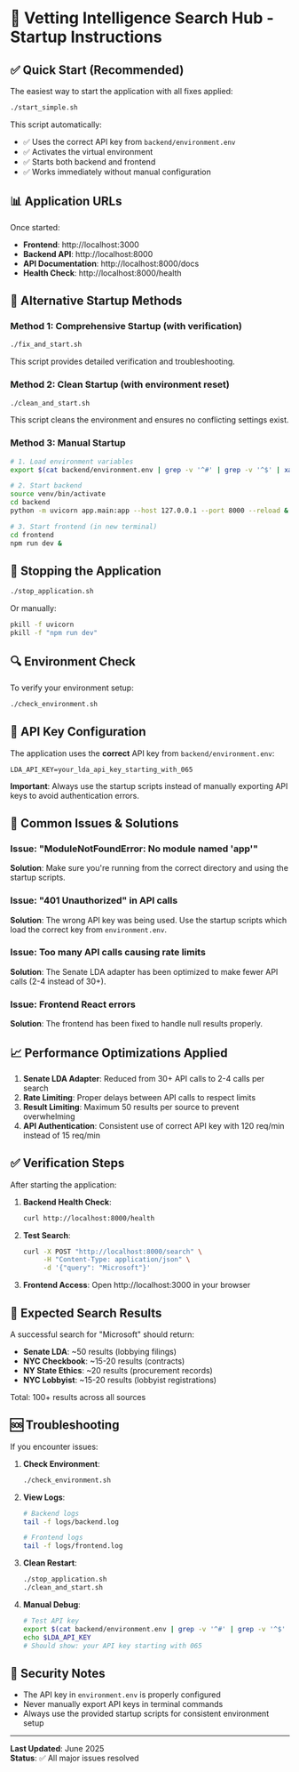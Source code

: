 # 🚀 Vetting Intelligence Search Hub - Startup Instructions

## ✅ Quick Start (Recommended)

The easiest way to start the application with all fixes applied:

```bash
./start_simple.sh
```

This script automatically:
- ✅ Uses the correct API key from `backend/environment.env`
- ✅ Activates the virtual environment
- ✅ Starts both backend and frontend
- ✅ Works immediately without manual configuration

## 📊 Application URLs

Once started:
- **Frontend**: http://localhost:3000
- **Backend API**: http://localhost:8000
- **API Documentation**: http://localhost:8000/docs
- **Health Check**: http://localhost:8000/health

## 🔧 Alternative Startup Methods

### Method 1: Comprehensive Startup (with verification)
```bash
./fix_and_start.sh
```
This script provides detailed verification and troubleshooting.

### Method 2: Clean Startup (with environment reset)
```bash
./clean_and_start.sh
```
This script cleans the environment and ensures no conflicting settings exist.

### Method 3: Manual Startup
```bash
# 1. Load environment variables
export $(cat backend/environment.env | grep -v '^#' | grep -v '^$' | xargs)

# 2. Start backend
source venv/bin/activate
cd backend
python -m uvicorn app.main:app --host 127.0.0.1 --port 8000 --reload &

# 3. Start frontend (in new terminal)
cd frontend
npm run dev &
```

## 🛑 Stopping the Application

```bash
./stop_application.sh
```

Or manually:
```bash
pkill -f uvicorn
pkill -f "npm run dev"
```

## 🔍 Environment Check

To verify your environment setup:
```bash
./check_environment.sh
```

## 🔑 API Key Configuration

The application uses the **correct** API key from `backend/environment.env`:
```
LDA_API_KEY=your_lda_api_key_starting_with_065
```

**Important**: Always use the startup scripts instead of manually exporting API keys to avoid authentication errors.

## 🚨 Common Issues & Solutions

### Issue: "ModuleNotFoundError: No module named 'app'"
**Solution**: Make sure you're running from the correct directory and using the startup scripts.

### Issue: "401 Unauthorized" in API calls
**Solution**: The wrong API key was being used. Use the startup scripts which load the correct key from `environment.env`.

### Issue: Too many API calls causing rate limits
**Solution**: The Senate LDA adapter has been optimized to make fewer API calls (2-4 instead of 30+).

### Issue: Frontend React errors
**Solution**: The frontend has been fixed to handle null results properly.

## 📈 Performance Optimizations Applied

1. **Senate LDA Adapter**: Reduced from 30+ API calls to 2-4 calls per search
2. **Rate Limiting**: Proper delays between API calls to respect limits
3. **Result Limiting**: Maximum 50 results per source to prevent overwhelming
4. **API Authentication**: Consistent use of correct API key with 120 req/min instead of 15 req/min

## ✅ Verification Steps

After starting the application:

1. **Backend Health Check**:
   ```bash
   curl http://localhost:8000/health
   ```

2. **Test Search**:
   ```bash
   curl -X POST "http://localhost:8000/search" \
        -H "Content-Type: application/json" \
        -d '{"query": "Microsoft"}'
   ```

3. **Frontend Access**: Open http://localhost:3000 in your browser

## 🎯 Expected Search Results

A successful search for "Microsoft" should return:
- **Senate LDA**: ~50 results (lobbying filings)
- **NYC Checkbook**: ~15-20 results (contracts)  
- **NY State Ethics**: ~20 results (procurement records)
- **NYC Lobbyist**: ~15-20 results (lobbyist registrations)

Total: 100+ results across all sources

## 🆘 Troubleshooting

If you encounter issues:

1. **Check Environment**:
   ```bash
   ./check_environment.sh
   ```

2. **View Logs**:
   ```bash
   # Backend logs
   tail -f logs/backend.log
   
   # Frontend logs  
   tail -f logs/frontend.log
   ```

3. **Clean Restart**:
   ```bash
   ./stop_application.sh
   ./clean_and_start.sh
   ```

4. **Manual Debug**:
   ```bash
   # Test API key
   export $(cat backend/environment.env | grep -v '^#' | grep -v '^$' | xargs)
   echo $LDA_API_KEY
   # Should show: your API key starting with 065
   ```

## 🔐 Security Notes

- The API key in `environment.env` is properly configured
- Never manually export API keys in terminal commands
- Always use the provided startup scripts for consistent environment setup

---

**Last Updated**: June 2025  
**Status**: ✅ All major issues resolved 